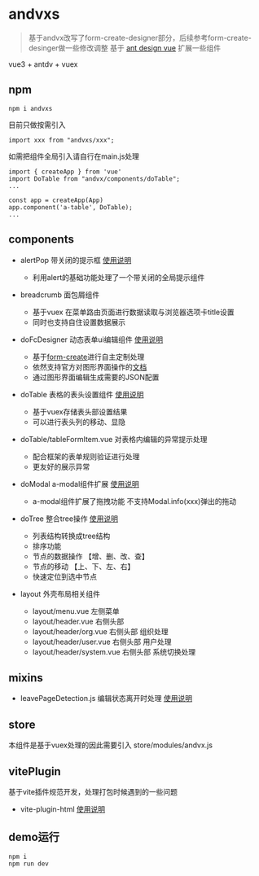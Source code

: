#  andvxs
> 基于andvx改写了form-create-designer部分，后续参考form-create-desinger做一些修改调整
基于 [ant design vue](https://next.antdv.com/docs/vue/introduce-cn) 扩展一些组件

vue3 + antdv + vuex 


## npm
```
npm i andvxs
```

目前只做按需引入
```
import xxx from "andvxs/xxx";
```

如需把组件全局引入请自行在main.js处理
``` 
import { createApp } from 'vue'
import DoTable from "andvx/components/doTable";
...

const app = createApp(App)
app.component('a-table', DoTable);
...
```


## components
- alertPop 带关闭的提示框  [使用说明](./components/alertPop/README.md)
    - 利用alert的基础功能处理了一个带关闭的全局提示组件
        
- breadcrumb 面包屑组件
    - 基于vuex 在菜单路由页面进行数据读取与浏览器选项卡title设置
    - 同时也支持自住设置数据展示

- doFcDesigner 动态表单ui编辑组件 [使用说明](./components/doFcDesigner/README.md)
    - 基于[form-create](http://www.form-create.com/v3/guide/)进行自主定制处理
    - 依然支持官方对图形界面操作的[文档](http://designer.form-create.com/guide/)
    - 通过图形界面编辑生成需要的JSON配置

- doTable 表格的表头设置组件   [使用说明](./components/doTable/doTable.md)
    - 基于vuex存储表头部设置结果
    - 可以进行表头列的移动、显隐

- doTable/tableFormItem.vue 对表格内编辑的异常提示处理
    - 配合框架的表单规则验证进行处理
    - 更友好的展示异常

- doModal a-modal组件扩展   [使用说明](./components/doModal/README.md)
    - a-modal组件扩展了拖拽功能 不支持Modal.info(xxx)弹出的拖动

- doTree 整合tree操作 [使用说明](./components/doTree/README.md)
    - 列表结构转换成tree结构
    - 排序功能
    - 节点的数据操作 【增、删、改、查】
    - 节点的移动 【上、下、左、右】
    - 快速定位到选中节点

- layout 外壳布局相关组件
    - layout/menu.vue 左侧菜单
    - layout/header.vue 右侧头部
    - layout/header/org.vue 右侧头部 组织处理
    - layout/header/user.vue 右侧头部 用户处理
    - layout/header/system.vue 右侧头部 系统切换处理

## mixins

- leavePageDetection.js 编辑状态离开时处理  [使用说明](./mixins/leavePageDetection.md)

## store

本组件是基于vuex处理的因此需要引入 store/modules/andvx.js

## vitePlugin

基于vite插件规范开发，处理打包时候遇到的一些问题

- vite-plugin-html [使用说明](./vitePlugin/vite-plugin-html/README.md)

## demo运行
```
npm i
npm run dev
```
